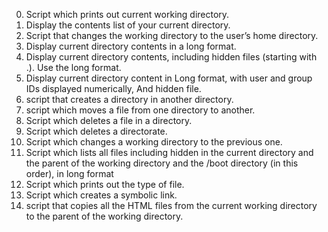 0. Script which prints out current working directory.
1. Display the contents list of your current directory.
2. Script that changes the working directory to the user’s home directory.
3. Display current directory contents in a long format.
4. Display current directory contents, including hidden files (starting with .). Use the long format.
5. Display current directory content in Long format, with user and group IDs displayed numerically, And hidden file.
6. script that creates a directory in another directory.
7. script which moves a file from one directory to another.
8. Script which deletes a file in a directory.
9. Script which deletes a directorate.
10. Script which changes a working directory to the previous one.
11. Script which lists all files including hidden in the current directory and the parent of the working directory and the /boot directory (in this order), in long format
12. Script which prints out the type of file.
13. Script which creates a symbolic link.
14. script that copies all the HTML files from the current working directory to the parent of the working directory.

